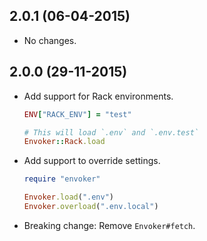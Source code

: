 2.0.1 (06-04-2015)
------------------

- No changes.

2.0.0 (29-11-2015)
------------------

- Add support for Rack environments.

  ```ruby
  ENV["RACK_ENV"] = "test"

  # This will load `.env` and `.env.test`
  Envoker::Rack.load
  ```

- Add support to override settings.

  ```ruby
  require "envoker"

  Envoker.load(".env")
  Envoker.overload(".env.local")
  ```

- Breaking change: Remove `Envoker#fetch`.
